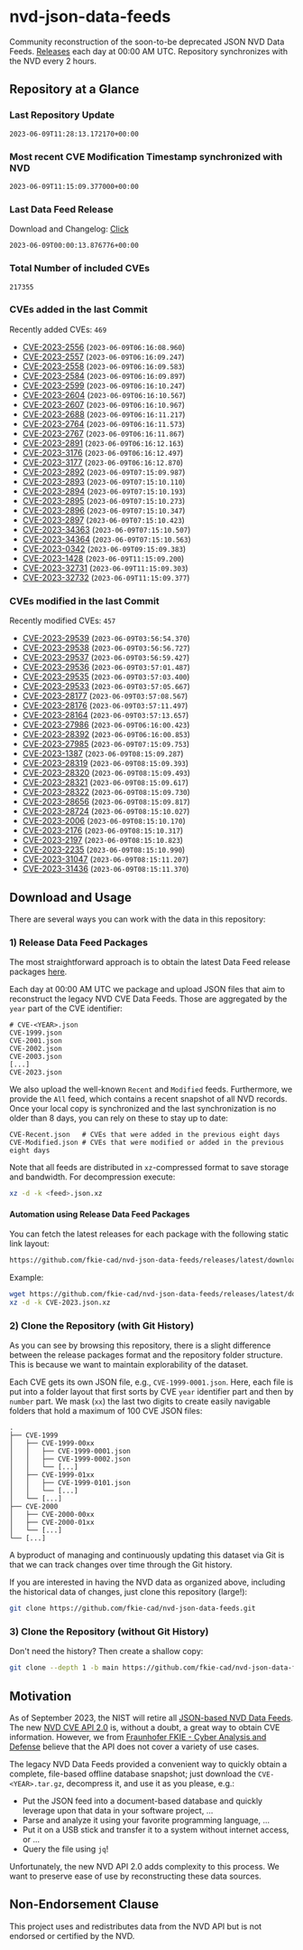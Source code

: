 # nvd-json-data-feeds

Community reconstruction of the soon-to-be deprecated JSON NVD Data Feeds. 
[Releases](https://github.com/fkie-cad/nvd-json-data-feeds/releases/latest) each day at 00:00 AM UTC.
Repository synchronizes with the NVD every 2 hours.

## Repository at a Glance

### Last Repository Update

```plain
2023-06-09T11:28:13.172170+00:00
```

### Most recent CVE Modification Timestamp synchronized with NVD

```plain
2023-06-09T11:15:09.377000+00:00
```

### Last Data Feed Release

Download and Changelog: [Click](https://github.com/fkie-cad/nvd-json-data-feeds/releases/latest)

```plain
2023-06-09T00:00:13.876776+00:00
```

### Total Number of included CVEs

```plain
217355
```

### CVEs added in the last Commit

Recently added CVEs: `469`

* [CVE-2023-2556](CVE-2023/CVE-2023-25xx/CVE-2023-2556.json) (`2023-06-09T06:16:08.960`)
* [CVE-2023-2557](CVE-2023/CVE-2023-25xx/CVE-2023-2557.json) (`2023-06-09T06:16:09.247`)
* [CVE-2023-2558](CVE-2023/CVE-2023-25xx/CVE-2023-2558.json) (`2023-06-09T06:16:09.583`)
* [CVE-2023-2584](CVE-2023/CVE-2023-25xx/CVE-2023-2584.json) (`2023-06-09T06:16:09.897`)
* [CVE-2023-2599](CVE-2023/CVE-2023-25xx/CVE-2023-2599.json) (`2023-06-09T06:16:10.247`)
* [CVE-2023-2604](CVE-2023/CVE-2023-26xx/CVE-2023-2604.json) (`2023-06-09T06:16:10.567`)
* [CVE-2023-2607](CVE-2023/CVE-2023-26xx/CVE-2023-2607.json) (`2023-06-09T06:16:10.967`)
* [CVE-2023-2688](CVE-2023/CVE-2023-26xx/CVE-2023-2688.json) (`2023-06-09T06:16:11.217`)
* [CVE-2023-2764](CVE-2023/CVE-2023-27xx/CVE-2023-2764.json) (`2023-06-09T06:16:11.573`)
* [CVE-2023-2767](CVE-2023/CVE-2023-27xx/CVE-2023-2767.json) (`2023-06-09T06:16:11.867`)
* [CVE-2023-2891](CVE-2023/CVE-2023-28xx/CVE-2023-2891.json) (`2023-06-09T06:16:12.163`)
* [CVE-2023-3176](CVE-2023/CVE-2023-31xx/CVE-2023-3176.json) (`2023-06-09T06:16:12.497`)
* [CVE-2023-3177](CVE-2023/CVE-2023-31xx/CVE-2023-3177.json) (`2023-06-09T06:16:12.870`)
* [CVE-2023-2892](CVE-2023/CVE-2023-28xx/CVE-2023-2892.json) (`2023-06-09T07:15:09.987`)
* [CVE-2023-2893](CVE-2023/CVE-2023-28xx/CVE-2023-2893.json) (`2023-06-09T07:15:10.110`)
* [CVE-2023-2894](CVE-2023/CVE-2023-28xx/CVE-2023-2894.json) (`2023-06-09T07:15:10.193`)
* [CVE-2023-2895](CVE-2023/CVE-2023-28xx/CVE-2023-2895.json) (`2023-06-09T07:15:10.273`)
* [CVE-2023-2896](CVE-2023/CVE-2023-28xx/CVE-2023-2896.json) (`2023-06-09T07:15:10.347`)
* [CVE-2023-2897](CVE-2023/CVE-2023-28xx/CVE-2023-2897.json) (`2023-06-09T07:15:10.423`)
* [CVE-2023-34363](CVE-2023/CVE-2023-343xx/CVE-2023-34363.json) (`2023-06-09T07:15:10.507`)
* [CVE-2023-34364](CVE-2023/CVE-2023-343xx/CVE-2023-34364.json) (`2023-06-09T07:15:10.563`)
* [CVE-2023-0342](CVE-2023/CVE-2023-03xx/CVE-2023-0342.json) (`2023-06-09T09:15:09.383`)
* [CVE-2023-1428](CVE-2023/CVE-2023-14xx/CVE-2023-1428.json) (`2023-06-09T11:15:09.200`)
* [CVE-2023-32731](CVE-2023/CVE-2023-327xx/CVE-2023-32731.json) (`2023-06-09T11:15:09.303`)
* [CVE-2023-32732](CVE-2023/CVE-2023-327xx/CVE-2023-32732.json) (`2023-06-09T11:15:09.377`)


### CVEs modified in the last Commit

Recently modified CVEs: `457`

* [CVE-2023-29539](CVE-2023/CVE-2023-295xx/CVE-2023-29539.json) (`2023-06-09T03:56:54.370`)
* [CVE-2023-29538](CVE-2023/CVE-2023-295xx/CVE-2023-29538.json) (`2023-06-09T03:56:56.727`)
* [CVE-2023-29537](CVE-2023/CVE-2023-295xx/CVE-2023-29537.json) (`2023-06-09T03:56:59.427`)
* [CVE-2023-29536](CVE-2023/CVE-2023-295xx/CVE-2023-29536.json) (`2023-06-09T03:57:01.487`)
* [CVE-2023-29535](CVE-2023/CVE-2023-295xx/CVE-2023-29535.json) (`2023-06-09T03:57:03.400`)
* [CVE-2023-29533](CVE-2023/CVE-2023-295xx/CVE-2023-29533.json) (`2023-06-09T03:57:05.667`)
* [CVE-2023-28177](CVE-2023/CVE-2023-281xx/CVE-2023-28177.json) (`2023-06-09T03:57:08.567`)
* [CVE-2023-28176](CVE-2023/CVE-2023-281xx/CVE-2023-28176.json) (`2023-06-09T03:57:11.497`)
* [CVE-2023-28164](CVE-2023/CVE-2023-281xx/CVE-2023-28164.json) (`2023-06-09T03:57:13.657`)
* [CVE-2023-27986](CVE-2023/CVE-2023-279xx/CVE-2023-27986.json) (`2023-06-09T06:16:00.423`)
* [CVE-2023-28392](CVE-2023/CVE-2023-283xx/CVE-2023-28392.json) (`2023-06-09T06:16:00.853`)
* [CVE-2023-27985](CVE-2023/CVE-2023-279xx/CVE-2023-27985.json) (`2023-06-09T07:15:09.753`)
* [CVE-2023-1387](CVE-2023/CVE-2023-13xx/CVE-2023-1387.json) (`2023-06-09T08:15:09.287`)
* [CVE-2023-28319](CVE-2023/CVE-2023-283xx/CVE-2023-28319.json) (`2023-06-09T08:15:09.393`)
* [CVE-2023-28320](CVE-2023/CVE-2023-283xx/CVE-2023-28320.json) (`2023-06-09T08:15:09.493`)
* [CVE-2023-28321](CVE-2023/CVE-2023-283xx/CVE-2023-28321.json) (`2023-06-09T08:15:09.617`)
* [CVE-2023-28322](CVE-2023/CVE-2023-283xx/CVE-2023-28322.json) (`2023-06-09T08:15:09.730`)
* [CVE-2023-28656](CVE-2023/CVE-2023-286xx/CVE-2023-28656.json) (`2023-06-09T08:15:09.817`)
* [CVE-2023-28724](CVE-2023/CVE-2023-287xx/CVE-2023-28724.json) (`2023-06-09T08:15:10.027`)
* [CVE-2023-2006](CVE-2023/CVE-2023-20xx/CVE-2023-2006.json) (`2023-06-09T08:15:10.170`)
* [CVE-2023-2176](CVE-2023/CVE-2023-21xx/CVE-2023-2176.json) (`2023-06-09T08:15:10.317`)
* [CVE-2023-2197](CVE-2023/CVE-2023-21xx/CVE-2023-2197.json) (`2023-06-09T08:15:10.823`)
* [CVE-2023-2235](CVE-2023/CVE-2023-22xx/CVE-2023-2235.json) (`2023-06-09T08:15:10.990`)
* [CVE-2023-31047](CVE-2023/CVE-2023-310xx/CVE-2023-31047.json) (`2023-06-09T08:15:11.207`)
* [CVE-2023-31436](CVE-2023/CVE-2023-314xx/CVE-2023-31436.json) (`2023-06-09T08:15:11.370`)


## Download and Usage

There are several ways you can work with the data in this repository:

### 1) Release Data Feed Packages

The most straightforward approach is to obtain the latest Data Feed release packages [here](https://github.com/fkie-cad/nvd-json-data-feeds/releases/latest).

Each day at 00:00 AM UTC we package and upload JSON files that aim to reconstruct the legacy NVD CVE Data Feeds.
Those are aggregated by the `year` part of the CVE identifier:

```
# CVE-<YEAR>.json
CVE-1999.json
CVE-2001.json
CVE-2002.json
CVE-2003.json
[...]
CVE-2023.json
```

We also upload the well-known `Recent` and `Modified` feeds.
Furthermore, we provide the `All` feed, which contains a recent snapshot of all NVD records.
Once your local copy is synchronized and the last synchronization is no older than 8 days, you can rely on these to stay up to date:

```plain
CVE-Recent.json   # CVEs that were added in the previous eight days
CVE-Modified.json # CVEs that were modified or added in the previous eight days
```

Note that all feeds are distributed in `xz`-compressed format to save storage and bandwidth.
For decompression execute:

```sh
xz -d -k <feed>.json.xz
```


#### Automation using Release Data Feed Packages

You can fetch the latest releases for each package with the following static link layout:

```sh
https://github.com/fkie-cad/nvd-json-data-feeds/releases/latest/download/CVE-<YEAR>.json.xz
```

Example:

```sh
wget https://github.com/fkie-cad/nvd-json-data-feeds/releases/latest/download/CVE-2023.json.xz
xz -d -k CVE-2023.json.xz
```

### 2) Clone the Repository (with Git History)

As you can see by browsing this repository, there is a slight difference between the release packages format and the repository folder structure.
This is because we want to maintain explorability of the dataset.

Each CVE gets its own JSON file, e.g., `CVE-1999-0001.json`.
Here, each file is put into a folder layout that first sorts by CVE `year` identifier part and then by `number` part.
We mask (`xx`) the last two digits to create easily navigable folders that hold a maximum of 100 CVE JSON files:

```plain
.
├── CVE-1999
│   ├── CVE-1999-00xx
│   │   ├── CVE-1999-0001.json
│   │   ├── CVE-1999-0002.json
│   │   └── [...]
│   ├── CVE-1999-01xx
│   │   ├── CVE-1999-0101.json
│   │   └── [...]
│   └── [...]
├── CVE-2000
│   ├── CVE-2000-00xx
│   ├── CVE-2000-01xx
│   └── [...]
└── [...]
```

A byproduct of managing and continuously updating this dataset via Git is that we can track changes over time through the Git history.

If you are interested in having the NVD data as organized above, including the historical data of changes, just clone this repository (large!):

```sh
git clone https://github.com/fkie-cad/nvd-json-data-feeds.git
```

### 3) Clone the Repository (without Git History)

Don't need the history? Then create a shallow copy:

```sh
git clone --depth 1 -b main https://github.com/fkie-cad/nvd-json-data-feeds.git
```

## Motivation

As of September 2023, the NIST will retire all [JSON-based NVD Data Feeds](https://nvd.nist.gov/vuln/data-feeds#divRetirementBanner-1).
The new [NVD CVE API 2.0](https://nvd.nist.gov/developers/vulnerabilities) is, without a doubt, a great way to obtain CVE information.
However, we from [Fraunhofer FKIE - Cyber Analysis and Defense](https://www.fkie.fraunhofer.de/en/departments/cad.html) believe that the API does not cover a variety of use cases.

The legacy NVD Data Feeds provided a convenient way to quickly obtain a complete, file-based offline database snapshot; just download the `CVE-<YEAR>.tar.gz`, decompress it, and use it as you please, e.g.:

* Put the JSON feed into a document-based database and quickly leverage upon that data in your software project, ...
* Parse and analyze it using your favorite programming language, ...
* Put it on a USB stick and transfer it to a system without internet access, or ...
* Query the file using `jq`!

Unfortunately, the new NVD API 2.0 adds complexity to this process.
We want to preserve ease of use by reconstructing these data sources.

## Non-Endorsement Clause

This project uses and redistributes data from the NVD API but is not endorsed or certified by the NVD.